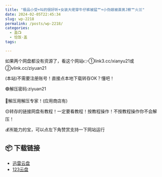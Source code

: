 ```yaml
---
title: "极品小受+叫的很好听+女装大佬穿牛仔裤被猛艹+小伪娘被直男J察艹火兰"
date: 2024-02-05T22:45:34
slug: wp-2218
permalink: /posts/wp-2218/
categories:
  - 盖📺
  - 恰饭·盖
tags:

---
```


如果两个网盘都没有资源了，看这个网站👉①link3.cc/xianyu21或②vlink.cc/ziyuan21

(本站)不需要注册账号！直接点本地下载转存OK？懂吧！

🟢解压密码:ziyuan21

🔵解压用解压专家！(应用商店有)

🟡转存的链接网盘有教程！一定要看教程！按教程操作！不按教程操作你不会解压！

💰🈶能力的宝，可以点左下角赞赏支持一下网站运行

## 📦 下载链接
- [迅雷云盘](https://blziyuan21.com/pay-download/2218?key=c16197a937&down_id=0)
- [123云盘](https://blziyuan21.com/pay-download/2218?key=c16197a937&down_id=1)

